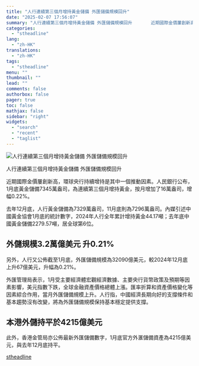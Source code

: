 ```yaml
---
title: "人行連續第三個月增持黃金儲備 外匯儲備規模回升"
date: "2025-02-07 17:56:07"
summary: "人行連續第三個月增持黃金儲備 外匯儲備規模回升       近期國際金價屢創新高，環球央行持..."
categories:
  - "stheadline"
lang:
  - "zh-HK"
translations:
  - "zh-HK"
tags:
  - "stheadline"
menu: ""
thumbnail: ""
lead: ""
comments: false
authorbox: false
pager: true
toc: false
mathjax: false
sidebar: "right"
widgets:
  - "search"
  - "recent"
  - "taglist"
---
```


![人行連續第三個月增持黃金儲備 外匯儲備規模回升](https://image.stheadline.com/f/680p0/0x0/100/none/80136e300d73ff97916d193a493a9ef8/stheadline/inewsmedia/20250207/_2025020717493068556.jpg)

人行連續第三個月增持黃金儲備 外匯儲備規模回升




近期國際金價屢創新高，環球央行持續增持是其中一個推動因素。人民銀行公布，1月底黃金儲備7345萬盎司，為連續第三個月增持黃金，按月增加了16萬盎司，增幅0.22%。

去年12月底，人行黃金儲備為7329萬盎司，11月底則為7296萬盎司。內媒引述中國黃金協會1月底的統計數字，2024年人行全年累計增持黃金44.17噸；去年底中國黃金儲備2279.57噸，居全球第6位。

外儲規模3.2萬億美元 升0.21%
------------------

另外，人行又公佈截至1月底，外匯儲備規模為32090億美元，較2024年12月底上升67億美元，升幅為0.21%。

外匯管理局表示，1月受主要經濟體宏觀經濟數據、主要央行貨幣政策及預期等因素影響，美元指數下跌，全球金融資產價格總體上漲。匯率折算和資產價格變化等因素綜合作用，當月外匯儲備規模上升。人行指，中國經濟長期向好的支撐條件和基本趨勢沒有改變，將為外匯儲備規模保持基本穩定提供支撐。

本港外儲持平於4215億美元
--------------

此外，香港金管局亦公佈最新外匯儲備數字，1月底官方外滙儲備資產為4215億美元，與去年12月底持平。

[stheadline](https://std.stheadline.com/realtime/article/2051430/即時-財經-人行連續第三個月增持黃金儲備-外匯儲備規模回升)
